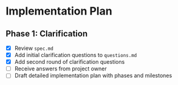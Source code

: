 # Implementation Plan

## Phase 1: Clarification
- [x] Review `spec.md`
- [x] Add initial clarification questions to `questions.md`
- [x] Add second round of clarification questions
- [ ] Receive answers from project owner
- [ ] Draft detailed implementation plan with phases and milestones
